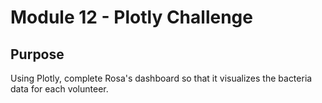 # Module 12 - Plotly Challenge

## Purpose
Using Plotly, complete Rosa's dashboard so that it visualizes the bacteria data for each volunteer. 



